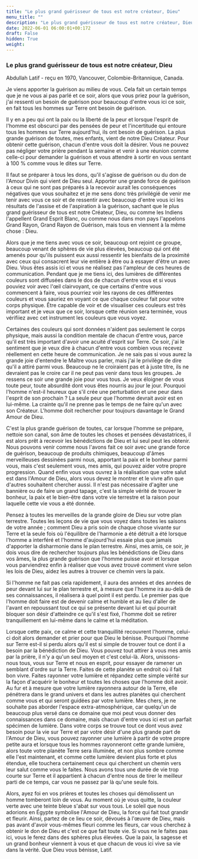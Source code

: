 ```yaml
---
title: "Le plus grand guérisseur de tous est notre créateur, Dieu"
menu_title: ""
description: "Le plus grand guérisseur de tous est notre créateur, Dieu"
date: 2022-06-01 06:00:01+00:172
draft: False
hidden: True
weight:
---
```

### Le plus grand guérisseur de tous est notre créateur, Dieu

Abdullah Latif - reçu en 1970, Vancouver, Colombie-Britannique, Canada.

Je viens apporter la guérison au milieu de vous. Cela fait un certain temps que je ne vous ai pas parlé et ce soir, alors que vous priez pour la guérison, j'ai ressenti un besoin de guérison pour beaucoup d'entre vous ici ce soir, en fait tous les hommes sur Terre ont besoin de guérison.

Il y en a peu qui ont la paix ou la liberté de la peur et lorsque l'esprit de l'homme est obscurci par des pensées de peur et l'incertitude qui entoure tous les hommes sur Terre aujourd'hui, ils ont besoin de guérison. La plus grande guérison de toutes, mes enfants, vient de notre Dieu Créateur. Pour obtenir cette guérison, chacun d'entre vous doit la désirer. Vous ne pouvez pas négliger votre prière pendant la semaine et venir à une réunion comme celle-ci pour demander la guérison et vous attendre à sortir en vous sentant à 100 % comme vous le dites sur Terre.

Il faut se préparer à tous les dons, qu'il s'agisse de guérison ou du don de l'Amour Divin qui vient de Dieu seul. Apporter une grande force de guérison à ceux qui ne sont pas préparés à la recevoir aurait les conséquences négatives que vous souhaitez et je me sens donc très privilégié de venir me tenir avec vous ce soir et de ressentir avec beaucoup d'entre vous ici les résultats de l'assise et de l'aspiration à la guérison, sachant que le plus grand guérisseur de tous est notre Créateur, Dieu, ou comme les Indiens l'appellent Grand Esprit Blanc, ou comme nous dans mon pays l'appelons Grand Rayon, Grand Rayon de Guérison, mais tous en viennent à la même chose : Dieu.

Alors que je me tiens avec vous ce soir, beaucoup ont rejoint ce groupe, beaucoup venant de sphères de vie plus élevées, beaucoup qui ont été amenés pour qu'ils puissent eux aussi ressentir les bienfaits de la proximité avec ceux qui consacrent leur vie entière à être ou à essayer d'être un avec Dieu. Vous êtes assis ici et vous ne réalisez pas l'ampleur de ces heures de communication. Pendant que je me tiens ici, des lumières de différentes couleurs sont diffusées dans le dos de chacun d'entre vous et si vous pouviez voir avec l'œil clairvoyant, ce que certains d'entre vous commencent à faire, vous pourriez voir les rayons de ces différentes couleurs et vous sauriez en voyant ce que chaque couleur fait pour votre corps physique. Être capable de voir et de visualiser ces couleurs est très important et je veux que ce soir, lorsque cette réunion sera terminée, vous vérifiiez avec cet instrument les couleurs que vous voyez.

Certaines des couleurs qui sont données n'aident pas seulement le corps physique, mais aussi la condition mentale de chacun d'entre vous, parce qu'il est très important d'avoir une acuité d'esprit sur Terre. Ce soir, j'ai le sentiment que je veux dire à chacun d'entre vous combien vous recevez réellement en cette heure de communication. Je ne sais pas si vous aurez la grande joie d'entendre le Maître vous parler, mais j'ai le privilège de dire qu'il a attiré parmi vous. Beaucoup ne le croiraient pas et à juste titre, ils ne devraient pas le croire car il ne peut pas venir dans tous les groupes. Je ressens ce soir une grande joie pour vous tous. Je veux éloigner de vous toute peur, toute absurdité dont vous êtes nourris au jour le jour. Pourquoi l'homme n'est-il heureux que s'il crée une perturbation et une peur dans l'esprit de son prochain ? La seule peur que l'homme devrait avoir est en lui-même. La crainte qu'il ne prenne pas le temps de ne faire qu'un avec son Créateur. L'homme doit rechercher pour toujours davantage le Grand Amour de Dieu.

C'est la plus grande guérison de toutes, car lorsque l'homme se prépare, nettoie son canal, son âme de toutes les choses et pensées dévastatrices, il est alors prêt à recevoir les bénédictions de Dieu et lui seul peut les obtenir. Nous pouvons venir comme nous l'avons fait ce soir avec une grande force de guérison, beaucoup de produits chimiques, beaucoup d'âmes merveilleuses dessinées parmi nous, apportant la paix et le bonheur parmi vous, mais c'est seulement vous, mes amis, qui pouvez aider votre propre progression. Quand enfin vous vous ouvrez à la réalisation que votre salut est dans l'Amour de Dieu, alors vous devez le montrer et le vivre afin que d'autres souhaitent chercher aussi. Il n'est pas nécessaire d'agiter une bannière ou de faire un grand tapage, c'est la simple vérité de trouver le bonheur, la paix et le bien-être dans votre vie terrestre et la raison pour laquelle cette vie vous a été donnée.

Pensez à toutes les merveilles de la grande gloire de Dieu sur votre plan terrestre. Toutes les leçons de vie que vous voyez dans toutes les saisons de votre année ; comment Dieu a pris soin de chaque chose vivante sur Terre et la seule fois où l'équilibre de l'harmonie a été détruit a été lorsque l'homme a interféré et l'homme d'aujourd'hui essaie plus que jamais d'apporter la disharmonie dans le plan terrestre. Ainsi, mes amis, ce soir, je dois vous dire de rechercher toujours plus les bénédictions de Dieu dans vos âmes, la plus grande guérison que l'homme puisse avoir et lorsque vous parviendrez enfin à réaliser que vous avez trouvé comment vivre selon les lois de Dieu, aidez les autres à trouver ce chemin vers la paix.

Si l'homme ne fait pas cela rapidement, il aura des années et des années de peur devant lui sur le plan terrestre et, à mesure que l'homme ira au-delà de ses connaissances, il réalisera à quel point il est perdu. Le premier pas que l'homme doit faire est de devenir calme et humble et au lieu d'aller de l'avant en repoussant tout ce qui se présente devant lui et qui pourrait bloquer son désir d'atteindre ce qu'il s'est fixé, l'homme doit se retirer tranquillement en lui-même dans le calme et la méditation.

Lorsque cette paix, ce calme et cette tranquillité recouvrent l'homme, celui-ci doit alors demander et prier pour que Dieu le bénisse. Pourquoi l'homme sur Terre est-il si perdu alors qu'il est si simple de trouver tout ce dont il a besoin par la bénédiction de Dieu. Vous pouvez tout attirer à vous mes amis par la prière, il n'y a qu'un seul moyen et c'est celui-là. Alors, unissons-nous tous, vous sur Terre et nous en esprit, pour essayer de ramener un semblant d'ordre sur la Terre. Faites de cette planète un endroit où il fait bon vivre. Faites rayonner votre lumière et répandez cette simple vérité sur la façon d'acquérir le bonheur et toutes les choses que l'homme doit avoir. Au fur et à mesure que votre lumière rayonnera autour de la Terre, elle pénétrera dans le grand univers et dans les autres planètes qui cherchent comme vous et qui seront guidées par votre lumière. Mes chers, je ne souhaite pas aborder l'espace extra-atmosphérique, car quelqu'un de beaucoup plus versé dans ce domaine que moi peut vous donner des connaissances dans ce domaine, mais chacun d'entre vous ici est un parfait spécimen de lumière. Dans votre corps se trouve tout ce dont vous avez besoin pour la vie sur Terre et par votre désir d'une plus grande part de l'Amour de Dieu, vous pouvez rayonner une lumière à partir de votre propre petite aura et lorsque tous les hommes rayonneront cette grande lumière, alors toute votre planète Terre sera illuminée, et non plus sombre comme elle l'est maintenant, et comme cette lumière devient plus forte et plus étendue, elle touchera certainement ceux qui cherchent un chemin vers leur salut comme vous le faites. Nous avons tous une durée de vie trop courte sur Terre et il appartient à chacun d'entre nous de tirer le meilleur parti de ce temps, car vous ne passez par là qu'une seule fois.

Alors, ayez foi en vos prières et toutes les choses qui démolissent un homme tomberont loin de vous. Au moment où je vous quitte, la couleur verte avec une teinte bleue s'abat sur vous tous. Le soleil que nous adorions en Égypte symbolise l'Amour de Dieu, la force qui fait tout grandir et fleurir. Ainsi, partez de ce lieu ce soir, dévoués à l'œuvre de Dieu, mais pas avant d'avoir vous-mêmes fleuri comme les fleurs, car vous cherchez à obtenir le don de Dieu et c'est ce que fait toute vie. Si vous ne le faites pas ici, vous le ferez dans des sphères plus élevées. Que la paix, la sagesse et un grand bonheur viennent à vous et que chacun de vous ici vive sa vie dans la vérité. Que Dieu vous bénisse, Latif.

